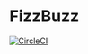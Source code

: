 # FizzBuzz

[![CircleCI](https://circleci.com/gh/luiscarlin/fizzbuzz-kata.svg?style=svg)](https://circleci.com/gh/luiscarlin/fizzbuzz-kata)

